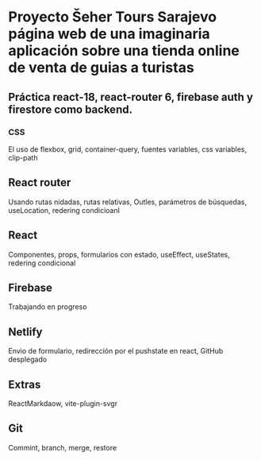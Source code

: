 # Proyecto Šeher Tours Sarajevo página web de una imaginaria aplicación sobre una tienda online de venta de guias a turistas

## Práctica react-18, react-router 6, firebase auth y firestore como backend.

### CSS

El uso de flexbox, grid, container-query, fuentes variables, css variables, clip-path

## React router

Usando rutas nidadas, rutas relativas, Outles, parámetros de búsquedas, useLocation, redering condicioanl

## React

Componentes, props, formularios con estado, useEffect, useStates, redering condicional

## Firebase

Trabajando en progreso

## Netlify

Envio de formulario, redirección por el pushstate en react, GitHub desplegado

## Extras

ReactMarkdaow, vite-plugin-svgr

## Git

Commint, branch, merge, restore
